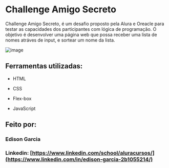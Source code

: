 # Challenge Amigo Secreto
Challenge Amigo Secreto, é um desafio proposto pela Alura e Oreacle para testar as capacidades dos participantes com lógica de programação.
O objetivo é desenvolver uma página web que possa receber uma lista de nomes atráves de input, e sortear um nome da lista.

![image](https://user-images.githubusercontent.com/77756047/211304452-220fedf0-f91b-490f-8a65-a60ce860bc5c.png)

## Ferramentas utilizadas:

* HTML

* CSS

* Flex-box

* JavaScript 

## Feito por:

### Edison Garcia

### Linkedin: [https://www.linkedin.com/school/aluracursos/](https://www.linkedin.com/in/edison-garcia-2b1055214/)
